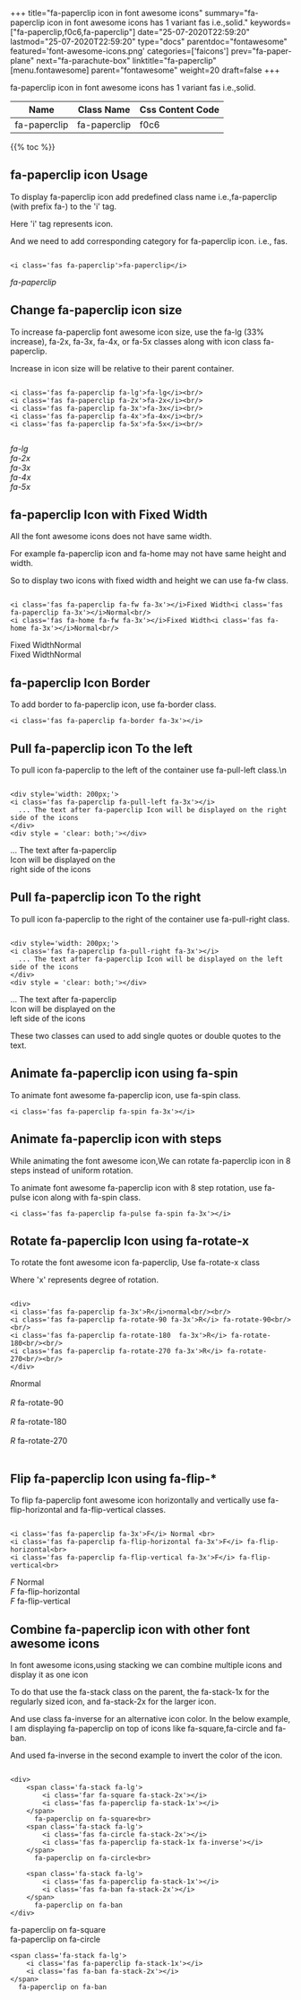 +++
title="fa-paperclip icon in font awesome icons"
summary="fa-paperclip icon in font awesome icons has 1 variant fas i.e.,solid."
keywords=["fa-paperclip,f0c6,fa-paperclip"]
date="25-07-2020T22:59:20"
lastmod="25-07-2020T22:59:20"
type="docs"
parentdoc="fontawesome"
featured='font-awesome-icons.png'
categories=['faicons']
prev="fa-paper-plane"
next="fa-parachute-box"
linktitle="fa-paperclip"
[menu.fontawesome]
parent="fontawesome"
weight=20
draft=false
+++


fa-paperclip icon in font awesome icons has 1 variant fas i.e.,solid.

<div class='table-responsive'><table class='table'><thead><tr><th>Name</th><th>Class Name</th><th>Css Content Code</th></tr></thead><tbody><tr><td>fa-paperclip</td><td>fa-paperclip</td><td>f0c6</td></tr></tbody></table></div>


{{% toc %}}


## fa-paperclip icon Usage

To display fa-paperclip icon add predefined class name i.e.,fa-paperclip (with prefix fa-) to the 'i' tag.

Here 'i' tag represents icon.

And we need to add corresponding category for fa-paperclip icon. i.e., fas.


```

<i class='fas fa-paperclip'>fa-paperclip</i>
```

<i class='fas fa-paperclip'>fa-paperclip</i>




## Change fa-paperclip icon size
To increase fa-paperclip font awesome icon size, use the fa-lg (33% increase), fa-2x, fa-3x, fa-4x, or fa-5x classes along with icon class fa-paperclip.

Increase in icon size will be relative to their parent container. 

```

<i class='fas fa-paperclip fa-lg'>fa-lg</i><br/>
<i class='fas fa-paperclip fa-2x'>fa-2x</i><br/>
<i class='fas fa-paperclip fa-3x'>fa-3x</i><br/>
<i class='fas fa-paperclip fa-4x'>fa-4x</i><br/>
<i class='fas fa-paperclip fa-5x'>fa-5x</i><br/>
            
```

<i class='fas fa-paperclip fa-lg'>fa-lg</i><br/>
<i class='fas fa-paperclip fa-2x'>fa-2x</i><br/>
<i class='fas fa-paperclip fa-3x'>fa-3x</i><br/>
<i class='fas fa-paperclip fa-4x'>fa-4x</i><br/>
<i class='fas fa-paperclip fa-5x'>fa-5x</i><br/>
            



## fa-paperclip Icon with Fixed Width 

All the font awesome icons does not have same width.

For example fa-paperclip icon and fa-home may not have same height and width.

So to display two icons with fixed width and height we can use fa-fw class.


```

<i class='fas fa-paperclip fa-fw fa-3x'></i>Fixed Width<i class='fas fa-paperclip fa-3x'></i>Normal<br/>
<i class='fas fa-home fa-fw fa-3x'></i>Fixed Width<i class='fas fa-home fa-3x'></i>Normal<br/>
```

<i class='fas fa-paperclip fa-fw fa-3x'></i>Fixed Width<i class='fas fa-paperclip fa-3x'></i>Normal<br/>
<i class='fas fa-home fa-fw fa-3x'></i>Fixed Width<i class='fas fa-home fa-3x'></i>Normal<br/>



## fa-paperclip Icon Border 

To add border to fa-paperclip icon, use fa-border class.


```
<i class='fas fa-paperclip fa-border fa-3x'></i>

```
<i class='fas fa-paperclip fa-border fa-3x'></i>





## Pull fa-paperclip icon To the left

To pull icon fa-paperclip to the left of the container use fa-pull-left class.\n

```

<div style='width: 200px;'>
<i class='fas fa-paperclip fa-pull-left fa-3x'></i>
  ... The text after fa-paperclip Icon will be displayed on the right side of the icons
</div>
<div style = 'clear: both;'></div>
```

<div style='width: 200px;'>
<i class='fas fa-paperclip fa-pull-left fa-3x'></i>
  ... The text after fa-paperclip Icon will be displayed on the right side of the icons
</div>
<div style = 'clear: both;'></div>




## Pull fa-paperclip icon To the right
To pull icon fa-paperclip to the right of the container use fa-pull-right class.

```

<div style='width: 200px;'>
<i class='fas fa-paperclip fa-pull-right fa-3x'></i>
  ... The text after fa-paperclip Icon will be displayed on the left side of the icons
</div>
<div style = 'clear: both;'></div>
```

<div style='width: 200px;'>
<i class='fas fa-paperclip fa-pull-right fa-3x'></i>
  ... The text after fa-paperclip Icon will be displayed on the left side of the icons
</div>
<div style = 'clear: both;'></div>

These two classes can used to add single quotes or double quotes to the text.


## Animate fa-paperclip icon using fa-spin
To animate font awesome fa-paperclip icon, use fa-spin class.

```
<i class='fas fa-paperclip fa-spin fa-3x'></i>
```
<i class='fas fa-paperclip fa-spin fa-3x'></i>




## Animate fa-paperclip icon with steps
While animating the font awesome icon,We can rotate fa-paperclip icon in 8 steps instead of uniform rotation.

To animate font awesome fa-paperclip icon with 8 step rotation, use fa-pulse icon along with fa-spin class.


```
<i class='fas fa-paperclip fa-pulse fa-spin fa-3x'></i>

```
<i class='fas fa-paperclip fa-pulse fa-spin fa-3x'></i>





## Rotate fa-paperclip Icon using fa-rotate-x
To rotate the font awesome icon fa-paperclip, Use fa-rotate-x class

Where 'x' represents degree of rotation.


```

<div>
<i class='fas fa-paperclip fa-3x'>R</i>normal<br/><br/>
<i class='fas fa-paperclip fa-rotate-90 fa-3x'>R</i> fa-rotate-90<br/><br/> 
<i class='fas fa-paperclip fa-rotate-180  fa-3x'>R</i> fa-rotate-180<br/><br/> 
<i class='fas fa-paperclip fa-rotate-270 fa-3x'>R</i> fa-rotate-270<br/><br/>
</div>
```

<div>
<i class='fas fa-paperclip fa-3x'>R</i>normal<br/><br/>
<i class='fas fa-paperclip fa-rotate-90 fa-3x'>R</i> fa-rotate-90<br/><br/> 
<i class='fas fa-paperclip fa-rotate-180  fa-3x'>R</i> fa-rotate-180<br/><br/> 
<i class='fas fa-paperclip fa-rotate-270 fa-3x'>R</i> fa-rotate-270<br/><br/>
</div>




## Flip fa-paperclip Icon using fa-flip-*
To flip fa-paperclip font awesome icon horizontally and vertically use fa-flip-horizontal and fa-flip-vertical classes. 

```

<i class='fas fa-paperclip fa-3x'>F</i> Normal <br>
<i class='fas fa-paperclip fa-flip-horizontal fa-3x'>F</i> fa-flip-horizontal<br>
<i class='fas fa-paperclip fa-flip-vertical fa-3x'>F</i> fa-flip-vertical<br>
```

<i class='fas fa-paperclip fa-3x'>F</i> Normal <br>
<i class='fas fa-paperclip fa-flip-horizontal fa-3x'>F</i> fa-flip-horizontal<br>
<i class='fas fa-paperclip fa-flip-vertical fa-3x'>F</i> fa-flip-vertical<br>




## Combine fa-paperclip icon with other font awesome icons
In font awesome icons,using stacking we can combine multiple icons and display it as one icon 

To do that use the fa-stack class on the parent, the fa-stack-1x for the regularly sized icon, and fa-stack-2x for the larger icon.

And use class fa-inverse for an alternative icon color. 
In the below example, I am displaying fa-paperclip on top of icons like fa-square,fa-circle and fa-ban.

And used fa-inverse in the second example to invert the color of the icon.

```

<div>
    <span class='fa-stack fa-lg'>
        <i class='far fa-square fa-stack-2x'></i>
        <i class='fas fa-paperclip fa-stack-1x'></i>
    </span>
      fa-paperclip on fa-square<br>
    <span class='fa-stack fa-lg'>
        <i class='fas fa-circle fa-stack-2x'></i>
        <i class='fas fa-paperclip fa-stack-1x fa-inverse'></i>
    </span>
      fa-paperclip on fa-circle<br>

    <span class='fa-stack fa-lg'>
        <i class='fas fa-paperclip fa-stack-1x'></i>
        <i class='fas fa-ban fa-stack-2x'></i>
    </span>
      fa-paperclip on fa-ban
</div>
```

<div>
    <span class='fa-stack fa-lg'>
        <i class='far fa-square fa-stack-2x'></i>
        <i class='fas fa-paperclip fa-stack-1x'></i>
    </span>
      fa-paperclip on fa-square<br>
    <span class='fa-stack fa-lg'>
        <i class='fas fa-circle fa-stack-2x'></i>
        <i class='fas fa-paperclip fa-stack-1x fa-inverse'></i>
    </span>
      fa-paperclip on fa-circle<br>

    <span class='fa-stack fa-lg'>
        <i class='fas fa-paperclip fa-stack-1x'></i>
        <i class='fas fa-ban fa-stack-2x'></i>
    </span>
      fa-paperclip on fa-ban
</div>






